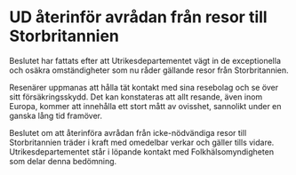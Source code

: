 # UD återinför avrådan från resor till Storbritannien

Beslutet har fattats efter att Utrikesdepartementet vägt in de exceptionella och osäkra omständigheter som nu råder gällande resor från Storbritannien.

Resenärer uppmanas att hålla tät kontakt med sina resebolag och se över sitt försäkringsskydd. Det kan konstateras att allt resande, även inom Europa, kommer att innehålla ett stort mått av ovisshet, sannolikt under en ganska lång tid framöver.

Beslutet om att återinföra avrådan från icke-nödvändiga resor till Storbritannien träder i kraft med omedelbar verkar och gäller tills vidare. Utrikesdepartementet står i löpande kontakt med Folkhälsomyndigheten som delar denna bedömning.
